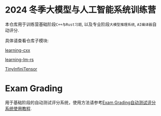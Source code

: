 # 2024 冬季大模型与人工智能系统训练营

本仓库用于训练营基础阶段`C++与Rust习题`, 以及专业阶段`大模型推理系统`, `AI编译器`自动评分.

具体请查看仓库子模块:

[learning-cxx](https://github.com/yultang/learning-cxx)

[learning-lm-rs](https://github.com/yultang/learning-lm-rs)

[TinyInfiniTensor](https://github.com/yultang/TinyInfiniTensor)


# Exam Grading

用于基础阶段的自动测试评分系统，使用方法请参考[Exam Grading自动测试评分系统使用教程](https://github.com/LearningInfiniTensor/.github/blob/main/exam-grading-user-guide/doc.md).

